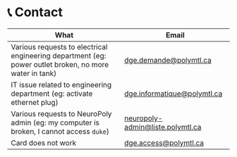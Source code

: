 # <span>📞</span> Contact


| What                                                                                                   | Email                            |
|--------------------------------------------------------------------------------------------------------|----------------------------------|
| Various requests to electrical engineering department (eg: power outlet broken, no more water in tank) | dge.demande@polymtl.ca           |
| IT issue related to engineering department (eg: activate ethernet plug)                                | dge.informatique@polymtl.ca      |
| Various requests to NeuroPoly admin (eg: my computer is broken, I cannot access `duke`)                | neuropoly-admin@liste.polymtl.ca |
| Card does not work                                                                                     | dge.access@polymtl.ca            |
